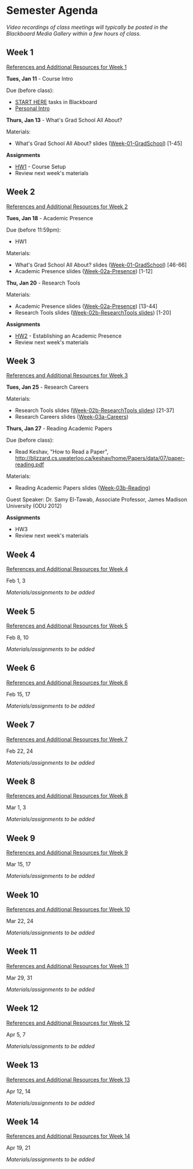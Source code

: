 # Semester Agenda

*Video recordings of class meetings will typically be posted in the Blackboard Media Gallery within a few hours of class.*

## Week 1
[References and Additional Resources for Week 1](resources.md#week-1)

**Tues, Jan 11** - Course Intro

Due (before class):
* [START HERE](https://www.blackboard.odu.edu/webapps/blackboard/content/listContentEditable.jsp?content_id=_10497348_1&course_id=_394465_1&mode=reset) tasks in Blackboard
* [Personal Intro](https://www.blackboard.odu.edu/webapps/discussionboard/do/forum?action=list_threads&course_id=_394465_1&nav=discussion_board_entry&conf_id=_457421_1&forum_id=_495768_1)

**Thurs, Jan 13** - What's Grad School All About?

Materials:
* What's Grad School All About? slides ([Week-01-GradSchool](https://docs.google.com/presentation/d/1zQod31-t-DK8C1j-N2G5ErRlwBofrDSvD6aShOs28NE/edit#slide=id.p1)) [1-45] 

**Assignments**
* [HW1](HW1.md) - Course Setup
* Review next week's materials

## Week 2
[References and Additional Resources for Week 2](resources.md#week-2)

**Tues, Jan 18** - Academic Presence

Due (before 11:59pm): 
* HW1

Materials: 
* What's Grad School All About? slides ([Week-01-GradSchool](https://docs.google.com/presentation/d/1zQod31-t-DK8C1j-N2G5ErRlwBofrDSvD6aShOs28NE/edit#slide=id.p1)) [46-66] 
* Academic Presence slides ([Week-02a-Presence](https://docs.google.com/presentation/d/1s9XfcjeoucAl563yx_1_iK6Sr7aLUrr4UtrDz2bXHQk/edit?usp=sharing)) [1-12]

**Thu, Jan 20** - Research Tools

Materials:
* Academic Presence slides ([Week-02a-Presence](https://docs.google.com/presentation/d/1s9XfcjeoucAl563yx_1_iK6Sr7aLUrr4UtrDz2bXHQk/edit?usp=sharing)) [13-44]
* Research Tools slides ([Week-02b-ResearchTools slides](https://docs.google.com/presentation/d/1huRXTyWqSY_3SH8BNt0blcKm0XEMj1Vx2QiWYQO1lV0/edit?usp=sharing)) [1-20]

**Assignments**
* [HW2](HW2.md) - Establishing an Academic Presence
* Review next week's materials

## Week 3
[References and Additional Resources for Week 3](resources.md#week-3)

**Tues,	Jan 25** - Research Careers

Materials:
* Research Tools slides ([Week-02b-ResearchTools slides](https://docs.google.com/presentation/d/1huRXTyWqSY_3SH8BNt0blcKm0XEMj1Vx2QiWYQO1lV0/edit?usp=sharing)) [21-37]
* Research Careers slides ([Week-03a-Careers](https://docs.google.com/presentation/d/1jIwTQJmgV4ZyzPRKmaEwshKCGBk8-VPKzRF5-D0rUKY/edit#slide=id.p1))

**Thurs, Jan 27** - Reading Academic Papers

Due (before class):
* Read Keshav, "How to Read a Paper", http://blizzard.cs.uwaterloo.ca/keshav/home/Papers/data/07/paper-reading.pdf

Materials:
* Reading Academic Papers slides ([Week-03b-Reading](https://docs.google.com/presentation/d/1iCAQLektZfcHzJi95StyGhzhAc-zjhi2cDmII3_Tlik/edit#slide=id.p1))

Guest Speaker: Dr. Samy El-Tawab, Associate Professor, James Madison University (ODU 2012)

**Assignments**
* HW3
* Review next week's materials

## Week 4
[References and Additional Resources for Week 4](resources.md#week-4)

Feb 1, 3

*Materials/assignments to be added*

## Week 5
[References and Additional Resources for Week 5](resources.md#week-5)

Feb 8, 10


*Materials/assignments to be added*

## Week 6
[References and Additional Resources for Week 6](resources.md#week-6)

Feb 15, 17


*Materials/assignments to be added*

## Week 7
[References and Additional Resources for Week 7](resources.md#week-7)

Feb 22, 24


*Materials/assignments to be added*

## Week 8
[References and Additional Resources for Week 8](resources.md#week-8)

Mar 1, 3

*Materials/assignments to be added*

## Week 9
[References and Additional Resources for Week 9](resources.md#week-9)

Mar 15, 17


*Materials/assignments to be added*

## Week 10
[References and Additional Resources for Week 10](resources.md#week-10)

Mar 22, 24


*Materials/assignments to be added*

## Week 11
[References and Additional Resources for Week 11](resources.md#week-11)

Mar 29, 31


*Materials/assignments to be added*

## Week 12
[References and Additional Resources for Week 12](resources.md#week-12)

Apr 5, 7


*Materials/assignments to be added*

## Week 13
[References and Additional Resources for Week 13](resources.md#week-13)

Apr 12, 14

*Materials/assignments to be added*

## Week 14
[References and Additional Resources for Week 14](resources.md#week-14)

Apr 19, 21


*Materials/assignments to be added*
